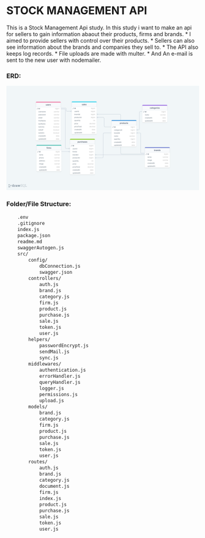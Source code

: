 # STOCK MANAGEMENT API

This is a Stock Management Api study. In this study i want to make an api for sellers to gain information abaout their products, firms and brands.
    * I aimed to provide sellers with control over their products. 
    * Sellers can also see information about the brands and companies they sell to. 
    * The API also keeps log records. 
    * File uploads are made with multer.
    * And An e-mail is sent to the new user with nodemailer.
    
### ERD:
![ERD](./erdStockAPI.png)

### Folder/File Structure:

```
    .env
    .gitignore
    index.js
    package.json
    readme.md
    swaggerAutogen.js
    src/
        config/
            dbConnection.js
            swagger.json
        controllers/
            auth.js
            brand.js
            category.js
            firm.js
            product.js
            purchase.js
            sale.js
            token.js
            user.js
        helpers/
            passwordEncrypt.js
            sendMail.js
            sync.js
        middlewares/
            authentication.js
            errorHandler.js
            queryHandler.js
            logger.js
            permissions.js
            upload.js
        models/
            brand.js
            category.js
            firm.js
            product.js
            purchase.js
            sale.js
            token.js
            user.js
        routes/
            auth.js
            brand.js
            category.js
            document.js
            firm.js
            index.js
            product.js
            purchase.js
            sale.js
            token.js
            user.js
```